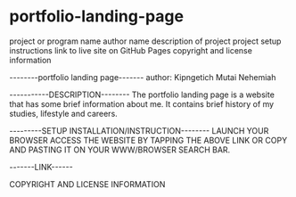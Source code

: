 # portfolio-landing-page
project or program name
author name
description of project
project setup instructions
link to live site on GitHub Pages
copyright and license information

--------portfolio landing page-------
author: Kipngetich Mutai Nehemiah

   -----------DESCRIPTION--------
   The portfolio landing page is a website that has some brief information about me.
   It contains brief history of my studies, lifestyle and careers.

   ---------SETUP INSTALLATION/INSTRUCTION--------
   LAUNCH YOUR BROWSER
   ACCESS THE WEBSITE BY TAPPING THE ABOVE LINK OR COPY AND PASTING IT ON YOUR WWW/BROWSER SEARCH BAR.

-------LINK------

COPYRIGHT AND LICENSE INFORMATION